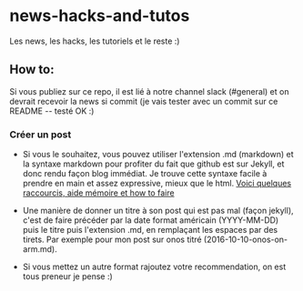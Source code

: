 # news-hacks-and-tutos
Les news, les hacks, les tutoriels et le reste :)

## How to:
Si vous publiez sur ce repo, il est lié à notre channel slack (#general) et on devrait recevoir la news si commit (je vais tester avec un commit sur ce README -- testé OK :)
### Créer un post
 - Si vous le souhaitez, vous pouvez utiliser l'extension .md (markdown) et la syntaxe markdown pour profiter du fait que github est sur Jekyll, et donc rendu façon blog immédiat. Je trouve cette syntaxe facile à prendre en main et assez expressive, mieux que le html. [Voici quelques raccourcis, aide mémoire et how to faire](https://github.com/adam-p/markdown-here/wiki/Markdown-Cheatsheet)

 - Une manière de donner un titre à son post qui est pas mal (façon jekyll), c'est de faire précéder par la date format américain (YYYY-MM-DD) puis le titre puis l'extension .md, en remplaçant les espaces par des tirets. Par exemple pour mon post sur onos titré (2016-10-10-onos-on-arm.md).

 - Si vous mettez un autre format rajoutez votre recommendation, on est tous preneur je pense :)
